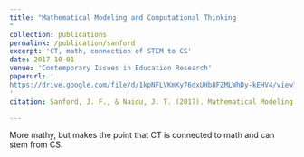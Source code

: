 ```yaml
---
title: "Mathematical Modeling and Computational Thinking
"
collection: publications
permalink: /publication/sanford
excerpt: 'CT, math, connection of STEM to CS'
date: 2017-10-01
venue: 'Contemporary Issues in Education Research'
paperurl: '
https://drive.google.com/file/d/1kpNFLVKmKy76dxUHb8FZMLWhDy-kEHV4/view?usp=sharing
'
citation: Sanford, J. F., & Naidu, J. T. (2017). Mathematical Modeling and Computational Thinking. Contemporary Issues in Education Research, 10(2), 159-168.

---
```


More mathy, but makes the point that CT is connected to math and can stem from CS. 
